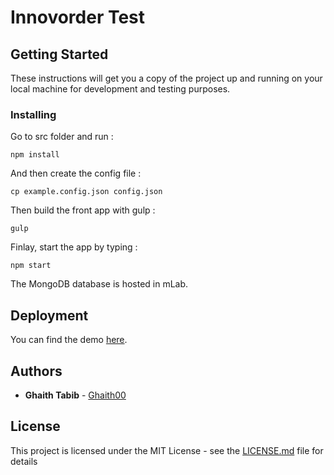 
# Innovorder Test

## Getting Started

These instructions will get you a copy of the project up and running on your local machine for development and testing purposes. 


### Installing

Go to src folder and run :

```
npm install
```

And then create the config file :
```
cp example.config.json config.json
```
Then build the front app with gulp :
```
gulp
```
Finlay, start the app  by typing :
```
npm start
```
The MongoDB database is hosted in mLab.

## Deployment

You can find the demo [here](ec2-34-208-119-208.us-west-2.compute.amazonaws.com).


## Authors

* **Ghaith Tabib** - [Ghaith00](https://github.com/Ghaith00)

## License

This project is licensed under the MIT License - see the [LICENSE.md](LICENSE.md) file for details

